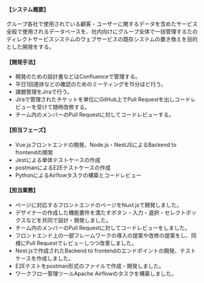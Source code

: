 #### 【システム概要】

グループ各社で使用されている顧客・ユーザーに関するデータを含めたサービス全般で使用されるデータベースを、社内向けにグループ全体で一括管理するたのディレクトサービスシステムのウェブサービスの既存システムの置き換えを目的とした開発をする。

#### 【開発手法】

- 開発のための設計書などはConfluenceで管理する。
- 平日1回進捗などの確認のためのミーティングを15分ほど行う。
- 課題管理をJiraで行う。
- Jiraで管理されたチケットを単位にGitHub上でPull Requestを出しコードレビューを受けて随時改修する。
- チーム内のメンバーのPull Requestに対してコードレビューする。

#### 【担当フェーズ】

- Vue.jsフロントエンドの開発、Node.js・NestJSによるBackend to frontendの開発
- Jestによる単体テストケースの作成
- postmanによるE2Eテストケースの作成
- PythonによるAirflowタスクの構築とコードレビュー

#### 【担当業務】

- ページに対応するフロントエンドのページをNuxt.jsで開発しました。
- デザイナーの作成した機能要件を満たすボタン・入力・選択・セレクトボックスなどを共同で設計・開発しました。
- チーム内のメンバーのPull Requestに対してコードレビューをしました。
- フロントエンド上の一部フレームワークの導入の提案や改修の提案をし、同様にPull Requestでレビューしつつ改善しました。
- Nest.jsで作成されたBackend to frontendのエンドポイントの開発、テストケースを作成しました。
- E2Eテストをpostman形式のファイルで作成・開発しました。
- ワークフロー管理ツールApache Airflowのタスクを構築しました。
